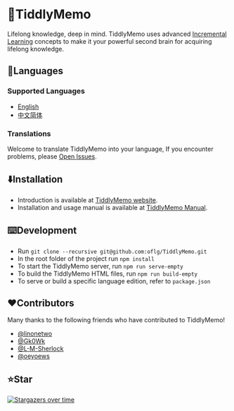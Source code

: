 # 🦑TiddlyMemo

Lifelong knowledge, deep in mind. TiddlyMemo uses advanced [Incremental Learning](https://help.supermemo.org/wiki/Incremental_learning) concepts to make it your powerful second brain for acquiring lifelong knowledge.

## 🎏Languages

### Supported Languages

* [English](https://github.com/oflg/TiddlyMemo/blob/master/README.md)
* [中文简体](https://github.com/oflg/TiddlyMemo/blob/master/README-zh-Hans.md)

### Translations

Welcome to translate TiddlyMemo into your language, If you encounter problems, please [Open Issues](https://github.com/oflg/TiddlyMemo/issues).

## ⬇️Installation

* Introduction is available at [TiddlyMemo website](https://tiddlymemo.org/).
* Installation and usage manual is available at [TiddlyMemo Manual](https://tiddlymemo.org/manual/).

## ⌨️Development

* Run `git clone --recursive git@github.com:oflg/TiddlyMemo.git`
* In the root folder of the project run `npm install`
* To start the TiddlyMemo server, run `npm run serve-empty`
* To build the TiddlyMemo HTML files, run `npm run build-empty`
* To serve or build a specific language edition, refer to `package.json`

## ❤️Contributors

Many thanks to the following friends who have contributed to TiddlyMemo!

* [@linonetwo](https://github.com/linonetwo)
* [@Gk0Wk](https://github.com/Gk0Wk)
* [@L-M-Sherlock](https://github.com/L-M-Sherlock)
* [@oeyoews](https://github.com/oeyoews)

## ⭐Star

[![Stargazers over time](https://starchart.cc/oflg/TiddlyMemo.svg)](https://github.com/oflg/TiddlyMemo/stargazers)
